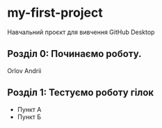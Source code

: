 # my-first-project
Навчальний проєкт для вивчення GitHub Desktop
 ## Розділ 0: Починаємо роботу.
Orlov Andrii

## Розділ 1: Тестуємо роботу гілок 
*   Пункт А
*   Пункт Б
